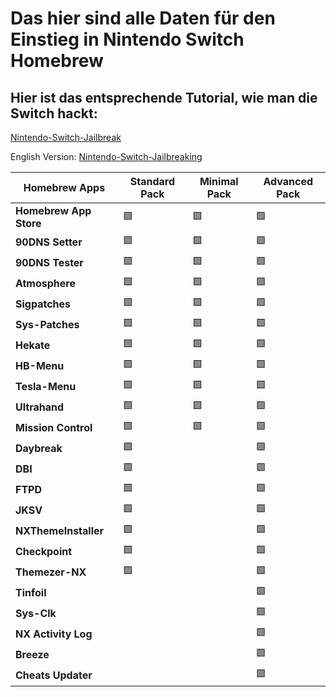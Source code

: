# Das hier sind alle Daten für den Einstieg in Nintendo Switch Homebrew

## Hier ist das entsprechende Tutorial, wie man die Switch hackt:


[Nintendo-Switch-Jailbreak](https://github.com/Nico-Shock/Nintendo-Switch-Jailbreak)

English Version:
[Nintendo-Switch-Jailbreaking](https://github.com/Nico-Shock/Switch-Jailbreaking-Toturial)

| Homebrew Apps       | Standard Pack       | Minimal Pack        | Advanced Pack       |
| ------------------- | ------------------- | ------------------- | ------------------- |
| **Homebrew App Store** | 🟩                | 🟩                | 🟩                |
| **90DNS Setter**    | 🟩                | 🟩                | 🟩                |
| **90DNS Tester**    | 🟩                | 🟩                | 🟩                |
| **Atmosphere**      | 🟩                | 🟩                | 🟩                |
| **Sigpatches**      | 🟩                | 🟩                | 🟩                |
| **Sys-Patches**     | 🟩                | 🟩                | 🟩                |
| **Hekate**          | 🟩                | 🟩                | 🟩                |
| **HB-Menu**         | 🟩                | 🟩                | 🟩                |
| **Tesla-Menu**      | 🟩                | 🟩                | 🟩                |
| **Ultrahand**       | 🟩                | 🟩                | 🟩                |
| **Mission Control** | 🟩                | 🟩                | 🟩                |
| **Daybreak**        | 🟩                |                   | 🟩                |
| **DBI**             | 🟩                |                   | 🟩                |
| **FTPD**            | 🟩                |                   | 🟩                |
| **JKSV**            | 🟩                |                   | 🟩                |
| **NXThemeInstaller**| 🟩                |                   | 🟩                |
| **Checkpoint**      | 🟩                |                   | 🟩                |
| **Themezer-NX**     | 🟩                |                   | 🟩                |
| **Tinfoil**         |                   |                   | 🟩                |
| **Sys-Clk**         |                   |                   | 🟩                |
| **NX Activity Log** |                   |                   | 🟩                |
| **Breeze**          |                   |                   | 🟩                |
| **Cheats Updater**  |                   |                   | 🟩                |
